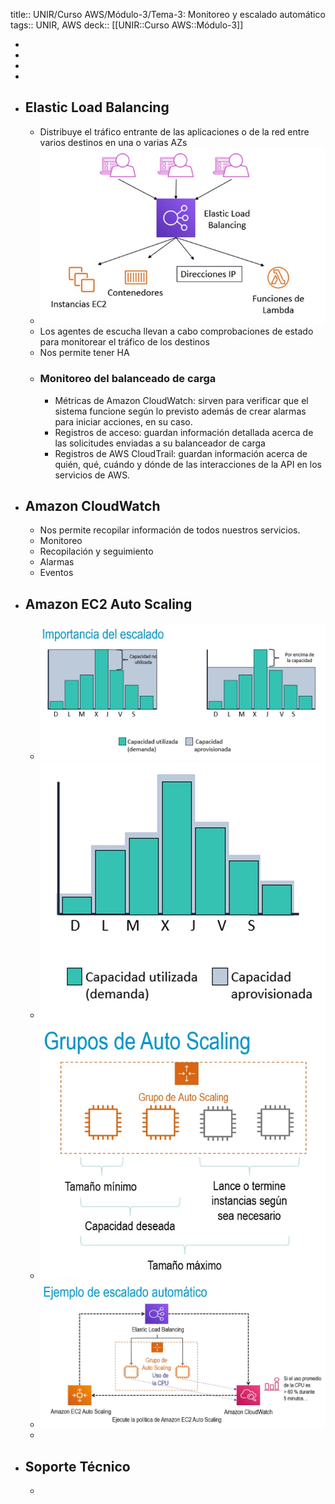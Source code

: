 title:: UNIR/Curso AWS/Módulo-3/Tema-3: Monitoreo y escalado automático
tags:: UNIR, AWS
deck:: [[UNIR::Curso AWS::Módulo-3]]

-
-
-
-
- ## Elastic Load Balancing
	- Distribuye el tráfico entrante de las aplicaciones o de la red entre varios destinos en una o varias AZs
	- ![image.png](../assets/image_1666165680075_0.png)
	- Los agentes de escucha llevan a cabo comprobaciones de estado para monitorear el tráfico de los destinos
	- Nos permite tener HA
	- ### Monitoreo del balanceado de carga
		- Métricas de Amazon CloudWatch: sirven para verificar que el sistema funcione según lo previsto además de crear alarmas para iniciar acciones, en su caso.
		- Registros de acceso: guardan información detallada acerca de las solicitudes enviadas a su balanceador de carga
		- Registros de AWS CloudTrail: guardan información acerca de quién, qué, cuándo y dónde de las interacciones de la API en los servicios de AWS.
- ## Amazon CloudWatch
	- Nos permite recopilar información de todos nuestros servicios.
	- Monitoreo
	- Recopilación y seguimiento
	- Alarmas
	- Eventos
- ## Amazon EC2 Auto Scaling
	- ![image.png](../assets/image_1666166213451_0.png)
	- ![image.png](../assets/image_1666166257747_0.png)
	- ![image.png](../assets/image_1666166305006_0.png)
	- ![image.png](../assets/image_1666166345763_0.png)
	-
- ## Soporte Técnico
	-